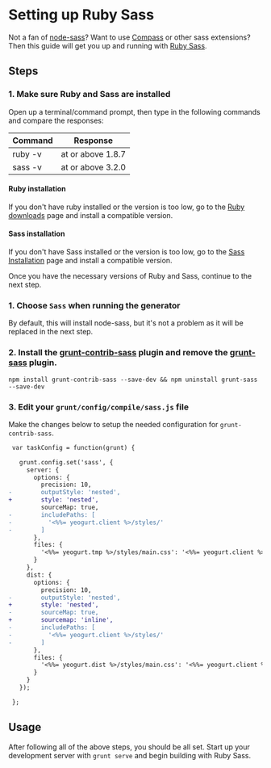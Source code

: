 # Setting up Ruby Sass
Not a fan of [node-sass](https://github.com/sass/node-sass)? Want to use [Compass](http://compass-style.org/) or other sass extensions? Then this guide will get you up and running with [Ruby Sass](http://sass-lang.com/).

## Steps

### 1. Make sure Ruby and Sass are installed

Open up a terminal/command prompt, then type in the following commands and compare the responses:

|Command|Response
|-------|--------
|ruby -v| at or above 1.8.7
|sass -v| at or above 3.2.0

#### Ruby installation
If you don't have ruby installed or the version is too low, go to the [Ruby downloads](https://www.ruby-lang.org/en/downloads/) page and install a compatible version.

#### Sass installation
If you don't have Sass installed or the version is too low, go to the [Sass Installation](http://sass-lang.com/install) page and install a compatible version.

Once you have the necessary versions of Ruby and Sass, continue to the next step.

### 1. Choose `Sass` when running the generator

By default, this will install node-sass, but it's not a problem as it will be replaced in the next step.

### 2. Install the [grunt-contrib-sass](https://github.com/gruntjs/grunt-contrib-sass) plugin and remove the [grunt-sass](https://github.com/sindresorhus/grunt-sass) plugin.

```
npm install grunt-contrib-sass --save-dev && npm uninstall grunt-sass --save-dev
```

### 3. Edit your `grunt/config/compile/sass.js` file

Make the changes below to setup the needed configuration for `grunt-contrib-sass`.


```diff
 var taskConfig = function(grunt) {

   grunt.config.set('sass', {
     server: {
       options: {
         precision: 10,
-        outputStyle: 'nested',
+        style: 'nested',
         sourceMap: true,
-        includePaths: [
-          '<%%= yeogurt.client %>/styles/'
-        ]
       },
       files: {
         '<%%= yeogurt.tmp %>/styles/main.css': '<%%= yeogurt.client %>/styles/main.scss'
       }
     },
     dist: {
       options: {
         precision: 10,
-        outputStyle: 'nested',
+        style: 'nested',
-        sourceMap: true,
+        sourcemap: 'inline',
-        includePaths: [
-          '<%%= yeogurt.client %>/styles/'
-        ]
       },
       files: {
         '<%%= yeogurt.dist %>/styles/main.css': '<%%= yeogurt.client %>/styles/main.scss'
       }
     }
   });

 };
```

## Usage
After following all of the above steps, you should be all set. Start up your development server with `grunt serve` and begin building with Ruby Sass.
